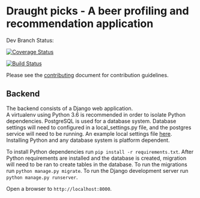 #  Draught picks - A beer profiling and recommendation application

Dev Branch Status:

[![Coverage Status](https://coveralls.io/repos/github/jakeharding/draught-picks-backend/badge.svg?branch=dev)](https://coveralls.io/github/jakeharding/draught-picks-backend?branch=dev)

[![Build Status](https://travis-ci.org/jakeharding/draught-picks-backend.svg?branch=dev)](https://travis-ci.org/jakeharding/draught-picks-backend)

Please see the [contributing](https://github.com/jakeharding/draught-picks-backend/master/CONTRIBUTING.md) document for contribution guidelines.

## Backend

The backend consists of a Django web application.  
A virtualenv using Python 3.6 is recommended in order to isolate Python dependencies.
PostgreSQL is used for a database system. Database settings will need to configured in a local_settings.py file, and
the postgres service will need to be running.
An example local settings file [here](https://github.com/jakeharding/draught-picks-backend/master/draught_picks/draught_picks/local_settings.py.example).
Installing Python and any database system is platform dependent.

To install Python dependencies run `pip install -r requirements.txt`.
After Python requirements are installed and the database is created, migration will need to be ran to create tables in the database.
To run the migrations run `python manage.py migrate`.
To run the Django development server run `python manage.py runserver`.

Open a browser to `http://localhost:8000`.
